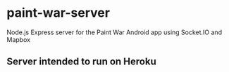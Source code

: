 # paint-war-server
Node.js Express server for the Paint War Android app using Socket.IO and Mapbox

## Server intended to run on Heroku
